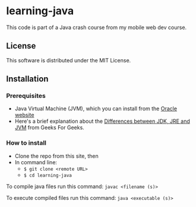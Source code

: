 # learning-java
This code is part of a Java crash course from my mobile web dev course.

## License
This software is distributed under the MIT License.

## Installation

### Prerequisites
- Java Virtual Machine (JVM), which you can install from the [Oracle website](https://docs.oracle.com/en/java/javase/index.html) 
- Here's a brief explanation about the [Differences between JDK, JRE and JVM](https://www.geeksforgeeks.org/differences-jdk-jre-jvm/) from Geeks For Geeks. 

### How to install
* Clone the repo from this site, then
* In command line:
  * ```$ git clone <remote URL>```
  * ```$ cd learning-java```

To compile java files run this command:
```javac <filename (s)>```

To execute compiled files run this command:
```java <executable (s)>```
